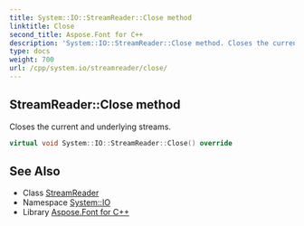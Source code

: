 ```yaml
---
title: System::IO::StreamReader::Close method
linktitle: Close
second_title: Aspose.Font for C++
description: 'System::IO::StreamReader::Close method. Closes the current and underlying streams in C++.'
type: docs
weight: 700
url: /cpp/system.io/streamreader/close/
---
```

## StreamReader::Close method


Closes the current and underlying streams.

```cpp
virtual void System::IO::StreamReader::Close() override
```

## See Also

* Class [StreamReader](../)
* Namespace [System::IO](../../)
* Library [Aspose.Font for C++](../../../)
